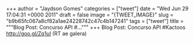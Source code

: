 
+++
author = "Jaydson Gomes"
categories = ["tweet"]
date = "Wed Jun 29 17:04:31 +0000 2011"
draft = false
image = "{TWEET_IMAGE}"
slug = "b9b65fc067a8cf82a1ae24228742c47c4b147241"
tags = ["tweet"]
title = """Blog Post: Concurso API #..."""
+++
Blog Post: Concurso API #Kactoos http://goo.gl/Zq1uI (RT ae galera)
